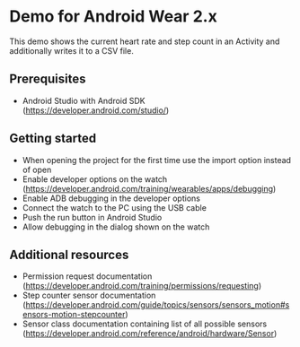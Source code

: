 # Demo for Android Wear 2.x
This demo shows the current heart rate and step count in an Activity and additionally writes it to a CSV file.

## Prerequisites
* Android Studio with Android SDK (https://developer.android.com/studio/)

## Getting started
* When opening the project for the first time use the import option instead of open
* Enable developer options on the watch (https://developer.android.com/training/wearables/apps/debugging)
* Enable ADB debugging in the developer options
* Connect the watch to the PC using the USB cable
* Push the run button in Android Studio
* Allow debugging in the dialog shown on the watch

## Additional resources
* Permission request documentation (https://developer.android.com/training/permissions/requesting)
* Step counter sensor documentation (https://developer.android.com/guide/topics/sensors/sensors_motion#sensors-motion-stepcounter)
* Sensor class documentation containing list of all possible sensors (https://developer.android.com/reference/android/hardware/Sensor)

